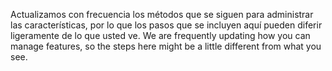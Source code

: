 <span data-ttu-id="2acc6-101">Actualizamos con frecuencia los métodos que se siguen para administrar las características, por lo que los pasos que se incluyen aquí pueden diferir ligeramente de lo que usted ve. </span><span class="sxs-lookup"><span data-stu-id="2acc6-101">We are frequently updating how you can manage features, so the steps here might be a little different from what you see.</span></span>